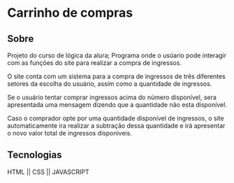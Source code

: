<h1> Carrinho de compras </h1>

<h2> Sobre </h2>
Projeto do curso de lógica da alura; Programa onde o usúario pode interagir com as funções do site para realizar a compra de ingressos.

O site conta com um sistema para a compra de ingressos de três diferentes setores da escolha do usuário, assim como a quantidade de ingressos. 

Se o usuário tentar comprar ingressos acima do número disponível, sera apresentada uma mensagem dizendo que a quantidade não esta disponível.

Caso o comprador opte por uma quantidade disponível de ingressos, o site automaticamente ira realizar a subtração dessa quantidade e irá apresentar o novo valor total de ingressos disponíveis.


## Tecnologias
<div>
  HTML || CSS || JAVASCRIPT
</div>
